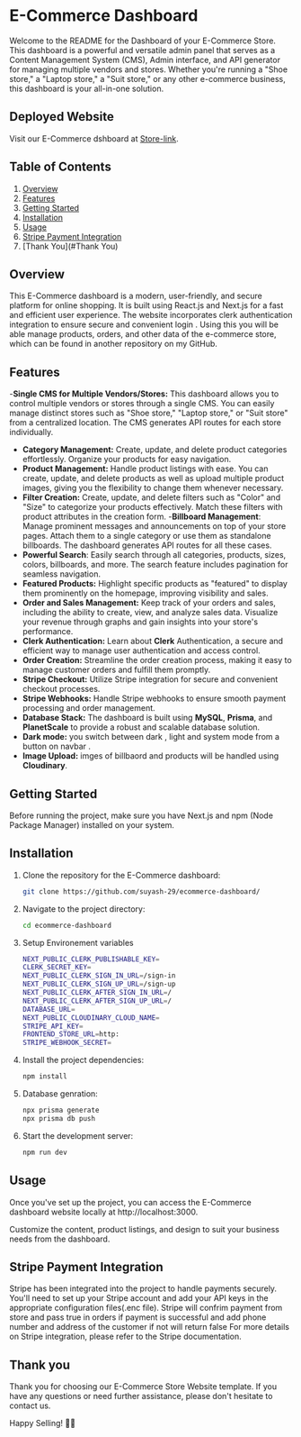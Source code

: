 # E-Commerce Dashboard 

Welcome to the README for the Dashboard of your E-Commerce Store. This dashboard is a powerful and versatile admin panel that serves as a Content Management System (CMS), Admin interface, and API generator for managing multiple vendors and stores. Whether you're running a "Shoe store," a "Laptop store," a "Suit store," or any other e-commerce business, this dashboard is your all-in-one solution.

## Deployed Website
Visit our E-Commerce dshboard at [Store-link](https://ecommerce-dashboard-dun.vercel.app/).

## Table of Contents

1. [Overview](#overview)
2. [Features](#features)
3. [Getting Started](#getting-started)
4. [Installation](#installation)
5. [Usage](#usage)
6. [Stripe Payment Integration](#stripe-payment-integration)
7. [Thank You](#Thank You)

## Overview

This E-Commerce dashboard is a modern, user-friendly, and secure platform for online shopping. It is built using React.js and Next.js for a fast and efficient user experience. The website incorporates clerk authentication integration to ensure secure and convenient login . Using this you will be able manage  products, orders, and other data of the e-commerce store, which can be found in another repository on my GitHub.

## Features

-**Single CMS for Multiple Vendors/Stores:** This dashboard allows you to control multiple vendors or stores through a single CMS. You can easily manage distinct stores 
                                           such as "Shoe store," "Laptop store," or "Suit store" from a centralized location. The CMS generates API routes for each store 
                                            individually.
- **Category Management:** Create, update, and delete product categories effortlessly. Organize your products for easy navigation.
- **Product Management:** Handle product listings with ease. You can create, update, and delete products as well as upload multiple product images, giving you the flexibility to change them whenever necessary.
- **Filter Creation:** Create, update, and delete filters such as "Color" and "Size" to categorize your products effectively. Match these filters with product attributes in the creation form.
-**Billboard Management**: Manage prominent messages and announcements on top of your store pages. Attach them to a single category or use them as standalone billboards. The dashboard generates API routes for all these cases.
- **Powerful Search**: Easily search through all categories, products, sizes, colors, billboards, and more. The search feature includes pagination for seamless navigation.
- **Featured Products:** Highlight specific products as "featured" to display them prominently on the homepage, improving visibility and sales.
- **Order and Sales Management:** Keep track of your orders and sales, including the ability to create, view, and analyze sales data. Visualize your revenue through graphs and gain insights into your store's performance.
- **Clerk Authentication:** Learn about **Clerk** Authentication, a secure and efficient way to manage user authentication and access control.
- **Order Creation:** Streamline the order creation process, making it easy to manage customer orders and fulfill them promptly.
- **Stripe Checkout:** Utilize Stripe integration for secure and convenient checkout processes.
- **Stripe Webhooks:** Handle Stripe webhooks to ensure smooth payment processing and order management.
- **Database Stack:** The dashboard is built using **MySQL**, **Prisma**, and **PlanetScale** to provide a robust and scalable database solution.
- **Dark mode:** you switch between dark , light and system mode from a button on navbar .
- **Image Upload:** imges of billbaord and products will be handled using **Cloudinary**.

## Getting Started

Before running the project, make sure you have Next.js and npm (Node Package Manager) installed on your system.

## Installation

1. Clone the repository for the E-Commerce dashboard:
   ```bash
   git clone https://github.com/suyash-29/ecommerce-dashboard/
   ```
2. Navigate to the project directory:
   ```bash
   cd ecommerce-dashboard
   ```
3. Setup Environement variables
   ```bash
   NEXT_PUBLIC_CLERK_PUBLISHABLE_KEY=
   CLERK_SECRET_KEY=
   NEXT_PUBLIC_CLERK_SIGN_IN_URL=/sign-in
   NEXT_PUBLIC_CLERK_SIGN_UP_URL=/sign-up
   NEXT_PUBLIC_CLERK_AFTER_SIGN_IN_URL=/
   NEXT_PUBLIC_CLERK_AFTER_SIGN_UP_URL=/
   DATABASE_URL=
   NEXT_PUBLIC_CLOUDINARY_CLOUD_NAME=
   STRIPE_API_KEY=
   FRONTEND_STORE_URL=http:
   STRIPE_WEBHOOK_SECRET=
   ```
   
5. Install the project dependencies:
   ```bash
   npm install
   ```

6. Database genration:
   ```bash
   npx prisma generate
   npx prisma db push
   ```
6. Start the development server:
   ```bash
   npm run dev
   ```

## Usage

Once you've set up the project, you can access the E-Commerce dashboard website locally at http://localhost:3000.

Customize the content, product listings, and design to suit your business needs from the dashboard.

## Stripe Payment Integration

Stripe has been integrated into the project to handle payments securely. You'll need to set up your Stripe account and add your API keys in the appropriate configuration files(.enc file). Stripe will confrim payment from store and pass true in orders if payment is successful  and add phone number  and address of the customer if not will return false For more details on Stripe integration, please refer to the Stripe documentation.

## Thank you

Thank you for choosing our E-Commerce Store Website template. If you have any questions or need further assistance, please don't hesitate to contact us.

Happy Selling! 🛒🚀
